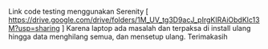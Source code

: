 Link code testing menggunakan Serenity [ https://drive.google.com/drive/folders/1M_UV_tg3D9acJ_pIrgKIRAiObdKlc13M?usp=sharing ] 
Karena laptop ada masalah dan terpaksa di install ulang hingga data menghilang semua, dan mensetup ulang. Terimakasih